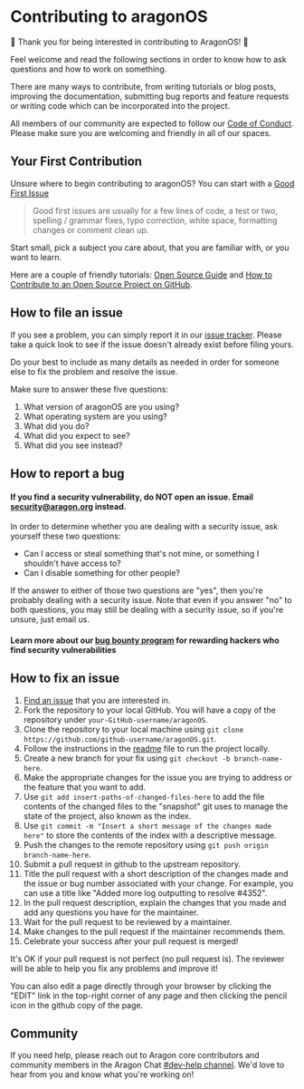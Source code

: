 # Contributing to aragonOS

:tada: Thank you for being interested in contributing to AragonOS! :tada: 

Feel welcome and read the following sections in order to know how to ask questions and how to work on something.

There are many ways to contribute, from writing tutorials or blog posts, improving the documentation, submitting bug reports and feature requests or writing code which can be incorporated into the project.

All members of our community are expected to follow our [Code of Conduct](https://wiki.aragon.org/documentation/Code_of_Conduct/). Please make sure you are welcoming and friendly in all of our spaces.

## Your First Contribution

Unsure where to begin contributing to aragonOS? 
You can start with a [Good First Issue](https://github.com/aragon/aragonOS/issues?q=is%3Aissue+is%3Aopen+label%3A%22good+first+issue%22) 

> Good first issues are usually for a few lines of code, a test or two, spelling / grammar fixes, typo correction, white space, formatting changes or comment clean up.

Start small, pick a subject you care about, that you are familiar with, or you want to learn.

Here are a couple of friendly tutorials: [Open Source Guide](https://opensource.guide/) and [How to Contribute to an Open Source Project on GitHub](https://egghead.io/series/how-to-contribute-to-an-open-source-project-on-github).

## How to file an issue

If you see a problem, you can simply report it in our [issue tracker](https://github.com/aragon/aragonOS/issues).
Please take a quick look to see if the issue doesn't already exist before filing yours.

Do your best to include as many details as needed in order for someone else to fix the problem and resolve the issue.

Make sure to answer these five questions:

 1. What version of aragonOS are you using?
 2. What operating system are you using?
 3. What did you do?
 4. What did you expect to see?
 5. What did you see instead?
 
## How to report a bug

#### If you find a security vulnerability, do NOT open an issue. Email security@aragon.org instead.

In order to determine whether you are dealing with a security issue, ask yourself these two questions:

* Can I access or steal something that's not mine, or something I shouldn't have access to?
* Can I disable something for other people?

If the answer to either of those two questions are "yes", then you're probably dealing with a security issue. Note that even if you answer "no" to both questions, you may still be dealing with a security issue, so if you're unsure, just email us.

#### Learn more about our [bug bounty program](https://wiki.aragon.org/dev/bug_bounty/) for rewarding hackers who find security vulnerabilities

## How to fix an issue

01. [Find an issue](https://github.com/aragon/aragonOS/issues) that you are interested in.
02. Fork the repository to your local GitHub. You will have a copy of the repository under ```your-GitHub-username/aragonOS```.
03. Clone the repository to your local machine using ```git clone https://github.com/github-username/aragonOS.git```.
04. Follow the instructions in the [readme](https://github.com/aragon/aragonOS/blob/master/readme.md) file to run the project locally.
05. Create a new branch for your fix using ```git checkout -b branch-name-here```.
06. Make the appropriate changes for the issue you are trying to address or the feature that you want to add.
07. Use ```git add insert-paths-of-changed-files-here``` to add the file contents of the changed files to the "snapshot" git uses to manage the state of the project, also known as the index.
08. Use ```git commit -m "Insert a short message of the changes made here"``` to store the contents of the index with a descriptive message.
09. Push the changes to the remote repository using ```git push origin branch-name-here```.
10. Submit a pull request in github to the upstream repository.
11. Title the pull request with a short description of the changes made and the issue or bug number associated with your change. For example, you can use a title like "Added more log outputting to resolve #4352".
12. In the pull request description, explain the changes that you made and add any questions you have for the maintainer.
13. Wait for the pull request to be reviewed by a maintainer.
14. Make changes to the pull request if the maintainer recommends them.
15. Celebrate your success after your pull request is merged!

It's OK if your pull request is not perfect (no pull request is). 
The reviewer will be able to help you fix any problems and improve it!


You can also edit a page directly through your browser by clicking the "EDIT" link in the top-right corner of any page and then clicking the pencil icon in the github copy of the page.

## Community

If you need help, please reach out to Aragon core contributors and community members in the Aragon Chat [#dev-help channel](https://aragon.chat/channel/dev-help).  We'd love to hear from you and know what you're working on!


